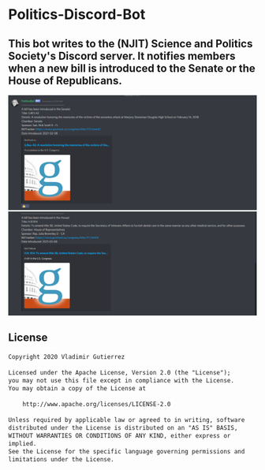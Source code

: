 # Politics-Discord-Bot

This bot writes to the (NJIT) Science and Politics Society's Discord server. It notifies members when a new bill is introduced to the Senate or the House of Republicans. 
---

<img src="DiscordBotScreenShotOne.png?raw=true">

<img src="DiscordBotScreenShotTwo.png?raw=true">

## License

    Copyright 2020 Vladimir Gutierrez

    Licensed under the Apache License, Version 2.0 (the "License");
    you may not use this file except in compliance with the License.
    You may obtain a copy of the License at

        http://www.apache.org/licenses/LICENSE-2.0

    Unless required by applicable law or agreed to in writing, software
    distributed under the License is distributed on an "AS IS" BASIS,
    WITHOUT WARRANTIES OR CONDITIONS OF ANY KIND, either express or implied.
    See the License for the specific language governing permissions and
    limitations under the License.
